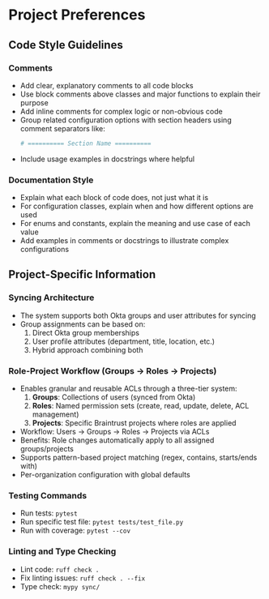 # Project Preferences

## Code Style Guidelines

### Comments
- Add clear, explanatory comments to all code blocks
- Use block comments above classes and major functions to explain their purpose
- Add inline comments for complex logic or non-obvious code
- Group related configuration options with section headers using comment separators like:
  ```python
  # ========== Section Name ==========
  ```
- Include usage examples in docstrings where helpful

### Documentation Style
- Explain what each block of code does, not just what it is
- For configuration classes, explain when and how different options are used
- For enums and constants, explain the meaning and use case of each value
- Add examples in comments or docstrings to illustrate complex configurations

## Project-Specific Information

### Syncing Architecture
- The system supports both Okta groups and user attributes for syncing
- Group assignments can be based on:
  1. Direct Okta group memberships
  2. User profile attributes (department, title, location, etc.)
  3. Hybrid approach combining both

### Role-Project Workflow (Groups → Roles → Projects)
- Enables granular and reusable ACLs through a three-tier system:
  1. **Groups**: Collections of users (synced from Okta)
  2. **Roles**: Named permission sets (create, read, update, delete, ACL management)
  3. **Projects**: Specific Braintrust projects where roles are applied
- Workflow: Users → Groups → Roles → Projects via ACLs
- Benefits: Role changes automatically apply to all assigned groups/projects
- Supports pattern-based project matching (regex, contains, starts/ends with)
- Per-organization configuration with global defaults

### Testing Commands
- Run tests: `pytest`
- Run specific test file: `pytest tests/test_file.py`
- Run with coverage: `pytest --cov`

### Linting and Type Checking
- Lint code: `ruff check .`
- Fix linting issues: `ruff check . --fix`
- Type check: `mypy sync/`